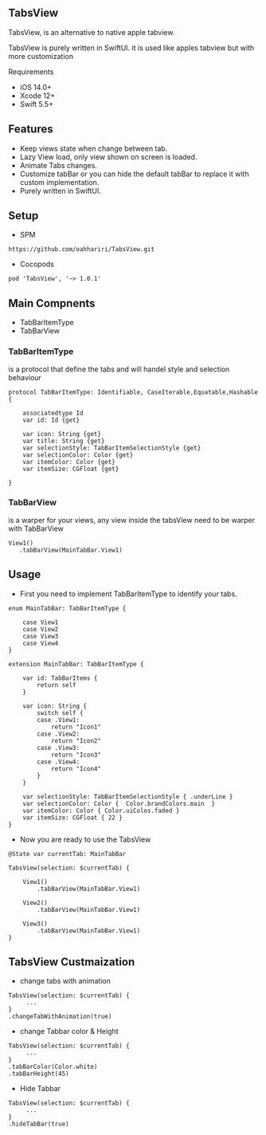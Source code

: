 
## TabsView

TabsView, is an alternative to native apple tabview.

TabsView is purely written in SwiftUI. it is used like apples tabview but with more customization

Requirements
* iOS 14.0+
* Xcode 12+
* Swift 5.5+

## Features

* Keep views state when change between tab.
* Lazy View load, only view shown on screen is loaded.
* Animate Tabs changes.
* Customize tabBar or you can hide the default tabBar to replace it with custom implementation.
* Purely written in SwiftUI.


## Setup

* SPM 

 ```
https://github.com/oahhariri/TabsView.git
 ```
* Cocopods 

 ```
pod 'TabsView', '~> 1.0.1'
```
 
## Main Compnents  
- TabBarItemType
- TabBarView 

### TabBarItemType 
is a protocol that define the tabs and will handel style and selection behaviour 

```
protocol TabBarItemType: Identifiable, CaseIterable,Equatable,Hashable {
    
    associatedtype Id
    var id: Id {get}
    
    var icon: String {get}
    var title: String {get}
    var selectionStyle: TabBarItemSelectionStyle {get}
    var selectionColor: Color {get}
    var itemColor: Color {get}
    var itemSize: CGFloat {get}
    
}
```

### TabBarView 
is a warper for your views, any view inside the tabsView need to be warper with TabBarView

```
View1()
   .tabBarView(MainTabBar.View1)
```

## Usage

- First you need to implement TabBarItemType to identify your tabs. 


```
enum MainTabBar: TabBarItemType {

    case View1
    case View2
    case View3
    case View4
}
```


```
extension MainTabBar: TabBarItemType {
    
    var id: TabBarItems {
        return self
    }
    
    var icon: String {
        switch self {
        case .View1:
            return "Icon1"
        case .View2:
            return "Icon2"
        case .View3:
            return "Icon3"
        case .View4:
            return "Icon4"
        }
    }
    
    var selectionStyle: TabBarItemSelectionStyle { .underLine }
    var selectionColor: Color {  Color.brandColors.main  }
    var itemColor: Color { Color.uiColos.faded }
    var itemSize: CGFloat { 22 } 
}
 ```
 
- Now you are ready to use the  TabsView 
```
@State var currentTab: MainTabBar
 
TabsView(selection: $currentTab) {
    
    View1()
        .tabBarView(MainTabBar.View1)
    
    View2()
        .tabBarView(MainTabBar.View1)
     
    View3()
        .tabBarView(MainTabBar.View1)
}
```

## TabsView Custmaization

- change tabs with animation
```  
TabsView(selection: $currentTab) { 
     ...
}
.changeTabWithAnimation(true)
```

- change Tabbar color & Height
```  
TabsView(selection: $currentTab) { 
     ...
}
.tabBarColor(Color.white)
.tabBarHeight(45)
```


- Hide Tabbar
```  
TabsView(selection: $currentTab) { 
     ...
}
.hideTabBar(true)
```
